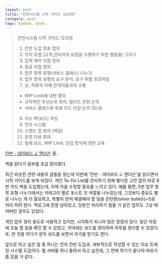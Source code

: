 ```yaml
---
layout: post
title: "칸반시스템 시작 가이드 12과정"
category: post
tags: kanban, book,
---
```

>칸반시스템 시작 가이드 12과정  
>  
>1. 칸반 도입 목표 합의  
>2. 가치 흐름 (고객,관리자의 요청을 수행하기 위한 행동들) 그리기  
>3. 입력 제어 지점 정의  
>4. 종료 지점 정의  
>5. 업무 항목 유형(서비스 클래스) 나누기  
>6. 업무 항목 유형의 요구 분석, 요구 위험 프로파일  
>7. 상, 하류의 이해 관계자들과의 소통  
>   - WIP Limit에 대한 합의  
>   - 규칙적인 우선순위 회의, 릴리즈 관련 논의  
>   - 서비스 클래스와 목표 리드 타임 논의 (SLA)  
>8. 카드 벽(보드) 작성  
>9. 전자 시스템  
>10. 스탠드 업 회의 (매일)  
>11. 운영 리뷰 회의  
>12. 팀에 보드, WIP Limit, 당김 방식에 대한 교육  

[칸반 - 데이비드 J. 앤더슨](http://aladin.kr/p/yboZB) 중..

책을 읽다가 일부를 조금 정리했다.

최근 비슷한 관련 내용의 글들을 썼는데 이번에 '칸반 - 데이비드 J. 앤더슨'을 읽으면서 시작 가이드를 보게 되었다. 개인 To-Do List를 관리하기 위해 별다른 고민 없이 바로 8번 카드 벽을 도입했는데, 이제 차츰 수정할 필요를 느끼고 있다. 예를 들면, 5번 업무 항목 유형 나누기에서는 카테고리 별로 포스트 잇 색깔을 나누었는데, 그것보다 중요도 별로 나누는 게 더 필요하고, 특별히 먼저 해결해야 할 일을 은탄환(silver bullet)(+1)로 처리 하려 한다. 백로그에 한참 남아있고, 당분간 처리하기 힘들 거 같은 업무도 그냥 떼어버린 경우도 있었다.

개인 업무 정리 용도로 사용하고 있지만, 시각화가 되니까 많은 장점이 있다. 일단 아침에 오늘 할 일을 확인 할 수 있었고, 저녁에는 보드를 정리하며 하루를 정리할 수 있었다. 또, 딴 짓을 하다가 문득 보드를 보면서 자극을 받기도 한다.

앞으로 하고 싶은 일 중 하나는 전자 칸반 도입과, 세부적으로 작성할 수 있는 이슈 트래킹 시스템 도입이다. 웹 서버를 하나 돌려서 하고 싶은데, 그 전에 학기가 끝나야 여유가 좀 있을 거 같다..

